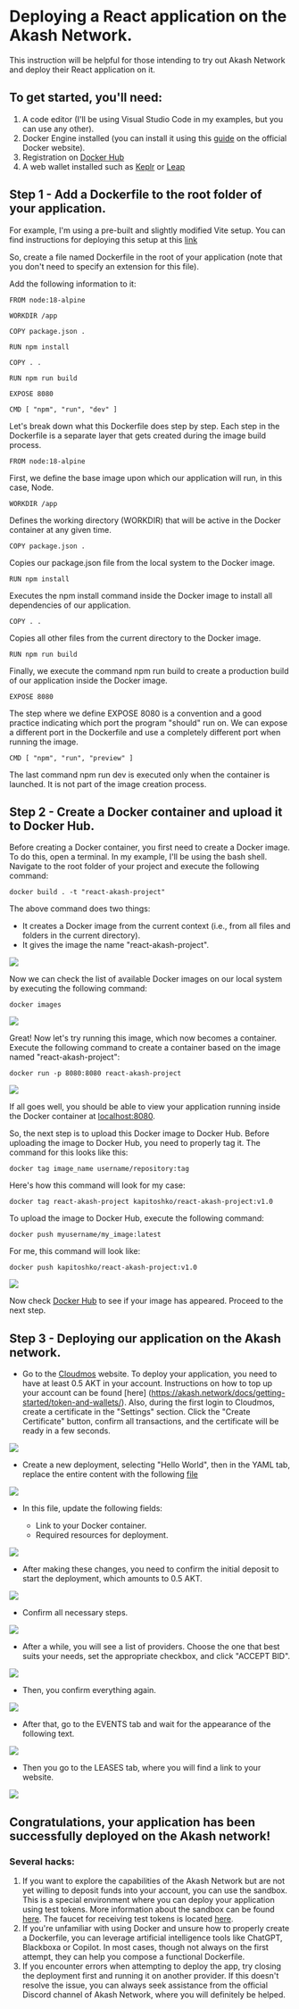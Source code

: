 # Deploying a React application on the Akash Network.

This instruction will be helpful for those intending to try out Akash Network and deploy their React application on it.

## To get started, you'll need:

1. A code editor (I'll be using Visual Studio Code in my examples, but you can use any other).
2. Docker Engine installed (you can install it using this [guide](https://docs.docker.com/engine/install/) on the official Docker website). 
3. Registration on [Docker Hub](https://hub.docker.com/)
4. A web wallet installed such as  [Keplr](https://help.keplr.app/articles/installation-guide-for-keplr-extension-for-beginners) or [Leap](https://www.leapwallet.io/support/how-to-set-up-leap-wallet)

## Step 1 - Add a Dockerfile to the root folder of your application.

For example, I'm using a pre-built and slightly modified Vite setup. You can find instructions for deploying this setup at this [link](https://vitejs.dev/guide/)

So, create a file named Dockerfile in the root of your application (note that you don't need to specify an extension for this file).

Add the following information to it:

```
FROM node:18-alpine

WORKDIR /app

COPY package.json .

RUN npm install

COPY . .

RUN npm run build

EXPOSE 8080

CMD [ "npm", "run", "dev" ]
```

Let's break down what this Dockerfile does step by step. Each step in the Dockerfile is a separate layer that gets created during the image build process.

```
FROM node:18-alpine
```

First, we define the base image upon which our application will run, in this case, Node.

```
WORKDIR /app
```

Defines the working directory (WORKDIR) that will be active in the Docker container at any given time.

```
COPY package.json .
```

Copies our package.json file from the local system to the Docker image.

```
RUN npm install
```

Executes the npm install command inside the Docker image to install all dependencies of our application.

```
COPY . .
```

Copies all other files from the current directory to the Docker image.

```
RUN npm run build
```

Finally, we execute the command npm run build to create a production build of our application inside the Docker image.

```
EXPOSE 8080
```

The step where we define EXPOSE 8080 is a convention and a good practice indicating which port the program "should" run on. We can expose a different port in the Dockerfile and use a completely different port when running the image.

```
CMD [ "npm", "run", "preview" ]
```

The last command npm run dev is executed only when the container is launched. It is not part of the image creation process.

## Step 2 - Create a Docker container and upload it to Docker Hub.

Before creating a Docker container, you first need to create a Docker image. To do this, open a terminal. In my example, I'll be using the bash shell. Navigate to the root folder of your project and execute the following command:

```
docker build . -t "react-akash-project"
```

The above command does two things:

- It creates a Docker image from the current context (i.e., from all files and folders in the current directory).
- It gives the image the name "react-akash-project".

![](./public/image_1.png)

Now we can check the list of available Docker images on our local system by executing the following command:

```
docker images
```

![](./public/image_2.png)

Great! Now let's try running this image, which now becomes a container. Execute the following command to create a container based on the image named "react-akash-project":

```
docker run -p 8080:8080 react-akash-project
```

![](./public/image_3.png)

If all goes well, you should be able to view your application running inside the Docker container at [localhost:8080](http://localhost:8080/).

So, the next step is to upload this Docker image to Docker Hub. Before uploading the image to Docker Hub, you need to properly tag it. The command for this looks like this:

```
docker tag image_name username/repository:tag
```

Here's how this command will look for my case:

```
docker tag react-akash-project kapitoshko/react-akash-project:v1.0
```

To upload the image to Docker Hub, execute the following command:

```
docker push myusername/my_image:latest
```

For me, this command will look like:

```
docker push kapitoshko/react-akash-project:v1.0
```

![](./public/image_4.png)

Now check [Docker Hub](https://hub.docker.com/) to see if your image has appeared. Proceed to the next step.

## Step 3 - Deploying our application on the Akash network.

- Go to the [Cloudmos](https://deploy.cloudmos.io/) website. To deploy your application, you need to have at least 0.5 AKT in your account. Instructions on how to top up your account can be found [here] (https://akash.network/docs/getting-started/token-and-wallets/). Also, during the first login to Cloudmos, create a certificate in the "Settings" section. Click the "Create Certificate" button, confirm all transactions, and the certificate will be ready in a few seconds.

![](./public/image_5.png)

- Create a new deployment, selecting "Hello World", then in the YAML tab, replace the entire content with the following [file](./deploy.yml)

![](./public/image_6.png)

- In this file, update the following fields:

  - Link to your Docker container.
  - Required resources for deployment.

![](./public/image_7.png)

- After making these changes, you need to confirm the initial deposit to start the deployment, which amounts to 0.5 AKT.

![](./public/image_8.png)

- Confirm all necessary steps.

![](./public/image_9.png)

- After a while, you will see a list of providers. Choose the one that best suits your needs, set the appropriate checkbox, and click "ACCEPT BID".

![](./public/image_10.png)

- Then, you confirm everything again.

![](./public/image_11.png)

- After that, go to the EVENTS tab and wait for the appearance of the following text.

![](./public/image_12.png)

- Then you go to the LEASES tab, where you will find a link to your website.

![](./public/image_13.png)

## Congratulations, your application has been successfully deployed on the Akash network!

### Several hacks:

1. If you want to explore the capabilities of the Akash Network but are not yet willing to deposit funds into your account, you can use the sandbox. This is a special environment where you can deploy your application using test tokens. More information about the sandbox can be found [here](https://akash.network/docs/deployments/sandbox/introduction/). The faucet for receiving test tokens is located [here](https://faucet.sandbox-01.aksh.pw/).
2. If you're unfamiliar with using Docker and unsure how to properly create a Dockerfile, you can leverage artificial intelligence tools like ChatGPT, Blackboxа or Copilot. In most cases, though not always on the first attempt, they can help you compose a functional Dockerfile.
3. If you encounter errors when attempting to deploy the app, try closing the deployment first and running it on another provider. If this doesn't resolve the issue, you can always seek assistance from the official Discord channel of Akash Network, where you will definitely be helped.